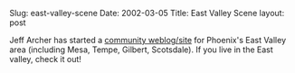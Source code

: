 Slug: east-valley-scene
Date: 2002-03-05
Title: East Valley Scene
layout: post

Jeff Archer has started a <a href="http://eastvalley.archerweb.org/">community weblog/site</a> for Phoenix&#39;s East Valley area (including Mesa, Tempe, Gilbert, Scotsdale). If you live in the East valley, check it out!
